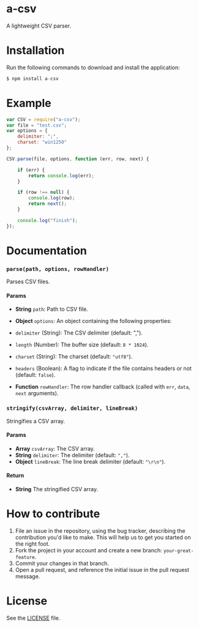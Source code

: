 a-csv
=====
A lightweight CSV parser.

# Installation
Run the following commands to download and install the application:

```js
$ npm install a-csv
```

# Example

```js
var CSV = require("a-csv");
var file = "test.csv";
var options = {
    delimiter: ";",
    charset: "win1250"
};

CSV.parse(file, options, function (err, row, next) {

    if (err) {
        return console.log(err);
    }

    if (row !== null) {
        console.log(row);
        return next();
    }

    console.log("finish");
});
```

# Documentation
### `parse(path, options, rowHandler)`
Parses CSV files.

#### Params
- **String** `path`: Path to CSV file.
- **Object** `options`: An object containing the following properties:
 - `delimiter` (String): The CSV delimiter (default: ",").
 - `length` (Number): The buffer size (default: `8 * 1024`).
 - `charset` (String): The charset (default: `"utf8"`).
 - `headers` (Boolean): A flag to indicate if the file contains headers or not (default: `false`).

- **Function** `rowHandler`: The row handler callback (called with `err`, `data`, `next` arguments).

### `stringify(csvArray, delimiter, lineBreak)`
Stringifies a CSV array.

#### Params
- **Array** `csvArray`: The CSV array.
- **String** `delimiter`: The delimiter (default: `","`).
- **Object** `lineBreak`: The line break delimiter (default: `"\r\n"`).

#### Return
- **String** The stringified CSV array.


# How to contribute
1. File an issue in the repository, using the bug tracker, describing the
   contribution you'd like to make. This will help us to get you started on the
   right foot.
2. Fork the project in your account and create a new branch:
   `your-great-feature`.
3. Commit your changes in that branch.
4. Open a pull request, and reference the initial issue in the pull request
   message.

# License
See the [LICENSE](/LICENSE) file.
